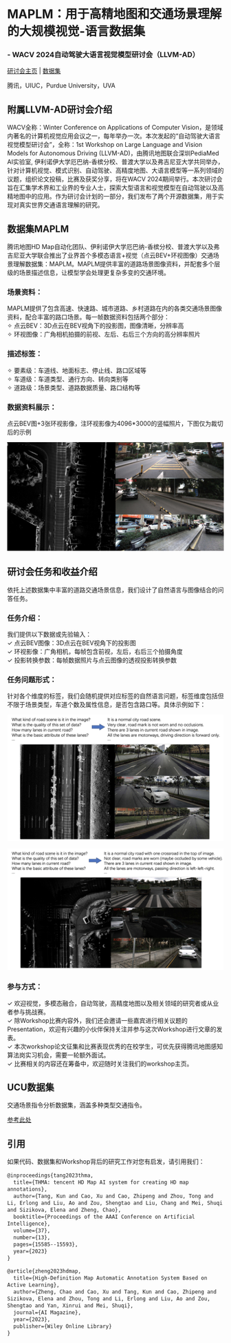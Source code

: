 # MAPLM：用于高精地图和交通场景理解的大规模视觉-语言数据集
### - WACV 2024自动驾驶大语言视觉模型研讨会（LLVM-AD）       

[研讨会主页](https://llvm-ad.github.io/) | [数据集](https://drive.google.com/drive/folders/1cqFjBH8MLeP6nKFM0l7oV-Srfke-Mx1R?usp=sharing)

腾讯，UIUC，Purdue University，UVA

<!-- ![Poster](./figures/poster.png) -->

## 附属LLVM-AD研讨会介绍     
WACV全称：Winter Conference on Applications of Computer Vision，是领域内著名的计算机视觉应用会议之一，每年举办一次。本次发起的“自动驾驶大语言视觉模型研讨会”，全称：1st Workshop on Large Language and Vision Models for Autonomous Driving (LLVM-AD)，由腾讯地图联合深圳PediaMed AI实验室, 伊利诺伊大学厄巴纳-香槟分校、普渡大学以及弗吉尼亚大学共同举办，针对计算机视觉、模式识别、自动驾驶、高精度地图、大语言模型等一系列领域的议题，组织论文投稿，比赛及获奖分享，将在WACV 2024期间举行。本次研讨会旨在汇集学术界和工业界的专业人士，探索大型语言和视觉模型在自动驾驶以及高精地图中的应用。作为研讨会计划的一部分，我们发布了两个开源数据集，用于实现对真实世界交通语言理解的研究。       

## 数据集MAPLM       

腾讯地图HD Map自动化团队、伊利诺伊大学厄巴纳-香槟分校、普渡大学以及弗吉尼亚大学联合推出了业界首个多模态语言+视觉（点云BEV+环视图像）交通场景理解数据集：MAPLM。MAPLM提供丰富的道路场景图像资料，并配套多个层级的场景描述信息，让模型学会处理更复杂多变的交通环境。     

### 场景资料：     

MAPLM提供了包含高速、快速路、城市道路、乡村道路在内的各类交通场景图像资料，配合丰富的路口场景。每一帧数据资料包括两个部分：      
  ✧ 点云BEV：3D点云在BEV视角下的投影图，图像清晰，分辨率高      
  ✧ 环视图像：广角相机拍摄的前视、左后、右后三个方向的高分辨率照片     

### 描述标签：     
  ✧ 要素级：车道线、地面标志、停止线、路口区域等      
  ✧ 车道级：车道类型、通行方向、转向类别等       
  ✧ 道路级：场景类型、道路数据质量、路口结构等       

### 数据资料展示：      

点云BEV图+3张环视影像，注环视影像为4096*3000的竖幅照片，下图仅为裁切后的示例        

![Poster](./figures/example1.png)

<!-- ![Poster](./figures/example2.png)      -->

## 研讨会任务和收益介绍   

依托上述数据集中丰富的道路交通场景信息，我们设计了自然语言与图像结合的问答任务。     

### 任务介绍：           

我们提供以下数据或先验输入：     
  ✓ 点云BEV图像：3D点云在BEV视角下的投影图       
  ✓ 环视影像：广角相机，每帧包含前视，左后，右后三个拍摄角度        
  ✓ 投影转换参数：每帧数据照片与点云图像的透视投影转换参数          

### 任务问题形式：       
针对各个维度的标签，我们会随机提供对应标签的自然语言问题，标签维度包括但不限于场景类型，车道个数及属性信息，是否包含路口等。具体示例如下：       

![Poster](./figures/qa1.png)       

![Poster](./figures/qa2.png)       

### 参与方式：      

  ✓ 欢迎视觉，多模态融合，自动驾驶，高精度地图以及相关领域的研究者或从业者参与挑战赛。          
  ✓ 除Workshop比赛内容外，我们还会邀请一些嘉宾进行相关议题的Presentation，欢迎有兴趣的小伙伴保持关注并参与这次Workshop进行文章的发表。      
  ✓ 本次workshop论文征集和比赛表现优秀的在校学生，可优先获得腾讯地图感知算法岗实习机会，需要一轮额外面试。        
  ✓ 比赛相关的内容还在筹备中，欢迎随时关注我们的workshop主页。         


## UCU数据集

交通场景指令分析数据集，涵盖多种类型交通指令。

[参考此处](https://github.com/LLVM-AD/ucu-dataset)


## 引用      
如果代码、数据集和Workshop背后的研究工作对您有启发，请引用我们：      

```
@inproceedings{tang2023thma,
  title={THMA: tencent HD Map AI system for creating HD map annotations},
  author={Tang, Kun and Cao, Xu and Cao, Zhipeng and Zhou, Tong and Li, Erlong and Liu, Ao and Zou, Shengtao and Liu, Chang and Mei, Shuqi and Sizikova, Elena and Zheng, Chao},
  booktitle={Proceedings of the AAAI Conference on Artificial Intelligence},
  volume={37},
  number={13},
  pages={15585--15593},
  year={2023}
}
```

```
@article{zheng2023hdmap,
  title={High-Definition Map Automatic Annotation System Based on Active Learning},
  author={Zheng, Chao and Cao, Xu and Tang, Kun and Cao, Zhipeng and Sizikova, Elena and Zhou, Tong and Li, Erlong and Liu, Ao and Zou, Shengtao and Yan, Xinrui and Mei, Shuqi},
  journal={AI Magazine},
  year={2023},
  publisher={Wiley Online Library}
}
```


